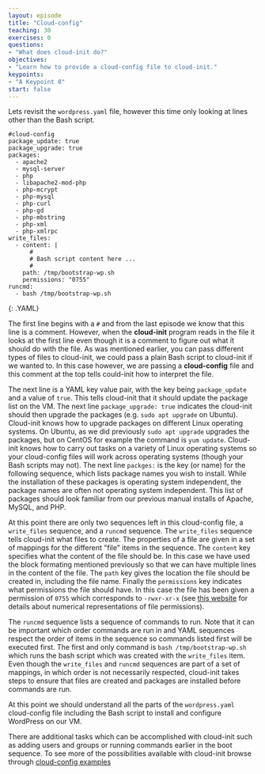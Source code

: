```yaml
---
layout: episode
title: "Cloud-config"
teaching: 30
exercises: 0
questions:
- "What does cloud-init do?"
objectives:
- "Learn how to provide a cloud-config file to cloud-init."
keypoints:
- "A Keypoint 0"
start: false
---
```


Lets revisit the `wordpress.yaml` file, however this time only looking at lines other than the Bash script.

~~~
#cloud-config
package_update: true
package_upgrade: true
packages:
  - apache2
  - mysql-server
  - php
  - libapache2-mod-php
  - php-mcrypt
  - php-mysql
  - php-curl
  - php-gd
  - php-mbstring
  - php-xml
  - php-xmlrpc
write_files:
  - content: |
      #
      # Bash script content here ...
      #
    path: /tmp/bootstrap-wp.sh
    permissions: "0755"
runcmd:
  - bash /tmp/bootstrap-wp.sh
~~~
{: .YAML}

The first line begins with a `#` and from the last episode we know that this line is a comment. However, when the **cloud-init** program reads in the file it looks at the first line even though it is a comment to figure out what it should do with the file. As was mentioned earlier, you can pass different types of files to cloud-init, we could pass a plain Bash script to cloud-init if we wanted to. In this case however, we are passing a **cloud-config** file and this comment at the top tells could-init how to interpret the file.

The next line is a YAML key value pair, with the key being `package_update` and a value of `true`. This tells cloud-init that it should update the package list on the VM. The next line `package_upgrade: true` indicates the cloud-init should then upgrade the packages (e.g. `sudo apt upgrade` on Ubuntu). Cloud-init knows how to upgrade packages on different Linux operating systems. On Ubuntu, as we did previously `sudo apt upgrade` upgrades the packages, but on CentOS for example the command is `yum update`.  Cloud-init knows how to carry out tasks on a variety of Linux operating systems so your cloud-config files will work across operating systems (though your Bash scripts may not). The next line `packges:` is the key (or name) for the following sequence, which lists package names you wish to install. While the installation of these packages is operating system independent, the package names are often not operating system independent. This list of packages should look familiar from our previous manual installs of Apache, MySQL, and PHP.

At this point there are only two sequences left in this cloud-config file, a `write_files` sequence, and a `runcmd` sequence. The `write_files` sequence tells cloud-init what files to create. The properties of a file are given in a set of mappings for the different "file" items in the sequence. The `content` key specifies what the content of the file should be. In this case we have used the block formating mentioned previously so that we can have multiple lines in the content of the file. The `path` key gives the location the file should be created in, including the file name. Finally the `permissions` key indicates what permissions the file should have. In this case the file has been given a permission of `0755` which corresponds to `-rwxr-xr-x` (see [this website](https://www.cyberciti.biz/faq/unix-linux-bsd-chmod-numeric-permissions-notation-command/) for details about numerical representations of file permissions).

The `runcmd` sequence lists a sequence of commands to run. Note that it can be important which order commands are run in and YAML sequences respect the order of items in the sequence so commands listed first will be executed first. The first and only command is `bash /tmp/bootstrap-wp.sh` which runs the bash script which was created with the `write_files` item. Even though the `write_files` and `runcmd` sequences are part of a set of mappings, in which order is not necessarily respected, cloud-init takes steps to ensure that files are created and packages are installed before commands are run.

At this point we should understand all the parts of the `wordpress.yaml` cloud-config file including the Bash script to install and configure WordPress on our VM. 

There are additional tasks which can be accomplished with cloud-init such as adding users and groups or running commands earlier in the boot sequence. To see more of the possibilities available with cloud-init browse through [cloud-config examples](https://cloudinit.readthedocs.io/en/latest/topics/examples.html)
